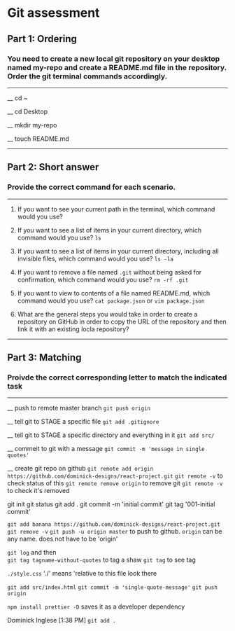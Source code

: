 # Git assessment 

## Part 1: Ordering
### You need to create a new local git repository on your desktop named my-repo and create a README.md file in the repository. Order the git terminal commands accordingly.
___

__ cd ~

__ cd Desktop

__ mkdir my-repo

__ touch README.md

___
## Part 2: Short answer
### Provide the correct command for each scenario.
___

1) If you want to see your current path in the terminal, which command would you use? 


2) If you want to see a list of items in your current directory, which command would you use?
```ls```

1) If you want to see a list of items in your current directory, including all invisible files, which command would you use?
```ls -la```

1) If you want to remove a file named ```.git``` without being asked for confirmation, which command would you use?
```rm -rf .git```


1) If you want to view to contents of a file named README.md, which command would you use?
```cat package.json``` or ```vim package.json```

1) What are the general steps you would take in order to create a repository on GitHub in order to copy the URL of the repository and then link it with an existing locla repository?

___
## Part 3: Matching
### Proivde the correct corresponding letter to match the indicated task
___

__ push to remote master branch ```git push origin```

__ tell git to STAGE a specific file ```git add .gitignore```

__ tell git to STAGE a specific directory and everything in it ```git add src/```

__ commeit to git with a message ```git commit -m 'message in single quotes'```
 
__ create git repo on github
```git remote add origin https://github.com/dominick-designs/react-project.git```
```git remote -v```
to check status of this
```git remote remove origin```
to remove git
```git remote -v```
to check it's removed



git init
git status
git add .
git commit -m 'initial commit'
git tag '001-initial commit'



```git add banana https://github.com/dominick-designs/react-project.git```
```git remove -v```
```git push -u origin master```
to push to github.
```origin```
can be any name. does not have to be 'origin'

```git log```
and then  
```git tag tagname-without-quotes```
to tag a shaw
```git tag```
to see tag


```./style.css```
 './' means 'relative to this file look there


```git add src/index.html```
```git commit -m 'single-quote-message'```
```git push origin```


```npm install prettier -D```
saves it as a developer dependency

Dominick Inglese [1:38 PM]
 ```git add .```